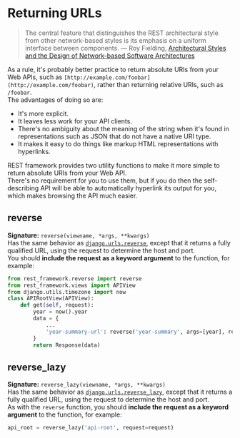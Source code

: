 
# Returning URLs
> The central feature that distinguishes the REST architectural style from other network-based styles is its emphasis on a uniform interface between components.
> — Roy Fielding, [Architectural Styles and the Design of Network-based Software Architectures](https://www.ics.uci.edu/~fielding/pubs/dissertation/rest_arch_style.htm#sec_5_1_5)

As a rule, it's probably better practice to return absolute URIs from your Web APIs, such as `[http://example.com/foobar](http://example.com/foobar)`, rather than returning relative URIs, such as `/foobar`.  
The advantages of doing so are:

- It's more explicit.
- It leaves less work for your API clients.
- There's no ambiguity about the meaning of the string when it's found in representations such as JSON that do not have a native URI type.
- It makes it easy to do things like markup HTML representations with hyperlinks.

REST framework provides two utility functions to make it more simple to return absolute URIs from your Web API.  
There's no requirement for you to use them, but if you do then the self-describing API will be able to automatically hyperlink its output for you, which makes browsing the API much easier.

## reverse
**Signature:** `reverse(viewname, *args, **kwargs)`  
Has the same behavior as [`django.urls.reverse`](https://docs.djangoproject.com/en/stable/topics/http/urls/#reverse), except that it returns a fully qualified URL, using the request to determine the host and port.  
You should **include the request as a keyword argument** to the function, for example:
```python
from rest_framework.reverse import reverse
from rest_framework.views import APIView
from django.utils.timezone import now
class APIRootView(APIView):
    def get(self, request):
        year = now().year
        data = {
            ...
            'year-summary-url': reverse('year-summary', args=[year], request=request)
        }
        return Response(data)
```

## reverse_lazy
**Signature:** `reverse_lazy(viewname, *args, **kwargs)`  
Has the same behavior as [`django.urls.reverse_lazy`](https://docs.djangoproject.com/en/stable/topics/http/urls/#reverse-lazy), except that it returns a fully qualified URL, using the request to determine the host and port.  
As with the `reverse` function, you should **include the request as a keyword argument** to the function, for example:
```python
api_root = reverse_lazy('api-root', request=request)
```
